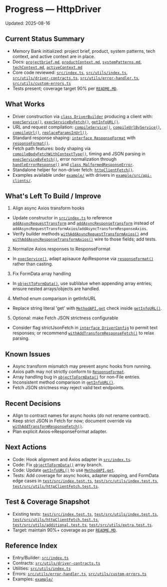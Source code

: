 # Progress — HttpDriver

Updated: 2025-08-16

## Current Status Summary
- Memory Bank initialized: project brief, product, system patterns, tech context, and active context are in place.
- Docs: [`projectbrief.md`](./projectbrief.md), [`productContext.md`](./productContext.md), [`systemPatterns.md`](./systemPatterns.md), [`techContext.md`](./techContext.md), [`activeContext.md`](./activeContext.md)
- Core code reviewed: [`src/index.ts`](../src/index.ts), [`src/utils/index.ts`](../src/utils/index.ts), [`src/utils/driver-contracts.ts`](../src/utils/driver-contracts.ts), [`src/utils/error-handler.ts`](../src/utils/error-handler.ts), [`src/utils/custom-errors.ts`](../src/utils/custom-errors.ts)
- Tests present; coverage target 90% per [`README.MD`](../README.MD).

## What Works
- Driver construction via [`class DriverBuilder`](../src/index.ts:305) producing a client with: [`execService()`](../src/index.ts:109), [`execServiceByFetch()`](../src/index.ts:164), [`getInfoURL()`](../src/index.ts:274).
- URL and request compilation: [`compileService()`](../src/utils/index.ts:57), [`compileUrlByService()`](../src/utils/index.ts:84), [`compileUrl()`](../src/utils/index.ts:146), [`replaceParamsInUrl()`](../src/utils/index.ts:21).
- Standard response shaping: [`interface ResponseFormat`](../src/utils/driver-contracts.ts:95) with [`responseFormat()`](../src/utils/index.ts:112).
- Fetch path features: body shaping via [`compileBodyFetchWithContextType()`](../src/utils/index.ts:182), timing and JSON parsing in [`execServiceByFetch()`](../src/index.ts:164), error normalization through [`handleErrorResponse()`](../src/utils/error-handler.ts:41) and [`class MalformedResponseError`](../src/utils/custom-errors.ts:35).
- Standalone helper for non-driver fetch: [`httpClientFetch()`](../src/utils/index.ts:204).
- Examples available under [`example/`](../example) with drivers in [`example/src/api-clients/`](../example/src/api-clients).

## What's Left To Build / Improve
1) Align async Axios transform hooks
- Update constructor in [`src/index.ts`](../src/index.ts) to reference [`addAsyncRequestTransform`](../src/utils/driver-contracts.ts:40) and [`addAsyncResponseTransform`](../src/utils/driver-contracts.ts:41) instead of `addAsyncRequestTransformAxios`/`addAsyncTransformResponseAxios`.
- Verify builder methods [`withAddAsyncRequestTransformAxios()`](../src/index.ts:321) and [`withAddAsyncResponseTransformAxios()`](../src/index.ts:329) wire to those fields; add tests.

2) Normalize Axios responses to ResponseFormat
- In [`execService()`](../src/index.ts:109), adapt apisauce ApiResponse via [`responseFormat()`](../src/utils/index.ts:112) rather than casting.

3) Fix FormData array handling
- In [`objectToFormData()`](../src/utils/index.ts:325), use subValue when appending array entries; ensure nested arrays/objects are handled.

4) Method enum comparison in getInfoURL
- Replace string literal 'get' with [`MethodAPI.get`](../src/utils/driver-contracts.ts:3) check inside [`getInfoURL()`](../src/index.ts:274).

5) Optional: make Fetch JSON strictness configurable
- Consider flag strictJsonFetch in [`interface DriverConfig`](../src/utils/driver-contracts.ts:34) to permit text responses; or recommend [`withAddTransformResponseFetch()`](../src/index.ts:365) to relax parsing.

## Known Issues
- Async transform mismatch may prevent async hooks from running.
- Axios path may not strictly conform to [`ResponseFormat`](../src/utils/driver-contracts.ts:95).
- Array handling bug in [`objectToFormData()`](../src/utils/index.ts:325) for non-File entries.
- Inconsistent method comparison in [`getInfoURL()`](../src/index.ts:274).
- Fetch JSON strictness may reject valid text endpoints.

## Recent Decisions
- Align to contract names for async hooks (do not rename contract).
- Keep strict JSON in Fetch for now; document override via [`withAddTransformResponseFetch()`](../src/index.ts:365).
- Plan explicit Axios->ResponseFormat adapter.

## Next Actions
- Code: Hook alignment and Axios adapter in [`src/index.ts`](../src/index.ts).
- Code: Fix [`objectToFormData()`](../src/utils/index.ts:325) array branch.
- Code: Update [`getInfoURL()`](../src/index.ts:274) to use [`MethodAPI.get`](../src/utils/driver-contracts.ts:3).
- Tests: Add coverage for async hooks, adapter mapping, and FormData edge cases in [`test/src/index.test.ts`](../test/src/index.test.ts), [`test/src/utils/index.test.ts`](../test/src/utils/index.test.ts), [`test/src/utils/httpClientFetch.test.ts`](../test/src/utils/httpClientFetch.test.ts).

## Test & Coverage Snapshot
- Existing tests: [`test/src/index.test.ts`](../test/src/index.test.ts), [`test/src/utils/index.test.ts`](../test/src/utils/index.test.ts), [`test/src/utils/httpClientFetch.test.ts`](../test/src/utils/httpClientFetch.test.ts), [`test/src/utils/additional.test.ts`](../test/src/utils/additional.test.ts), [`test/src/utils/extra.test.ts`](../test/src/utils/extra.test.ts).
- Target: maintain 90%+ coverage as per [`README.MD`](../README.MD).

## Reference Index
- Entry/Builder: [`src/index.ts`](../src/index.ts)
- Contracts: [`src/utils/driver-contracts.ts`](../src/utils/driver-contracts.ts)
- Utilities: [`src/utils/index.ts`](../src/utils/index.ts)
- Errors: [`src/utils/error-handler.ts`](../src/utils/error-handler.ts), [`src/utils/custom-errors.ts`](../src/utils/custom-errors.ts)
- Examples: [`example/`](../example)